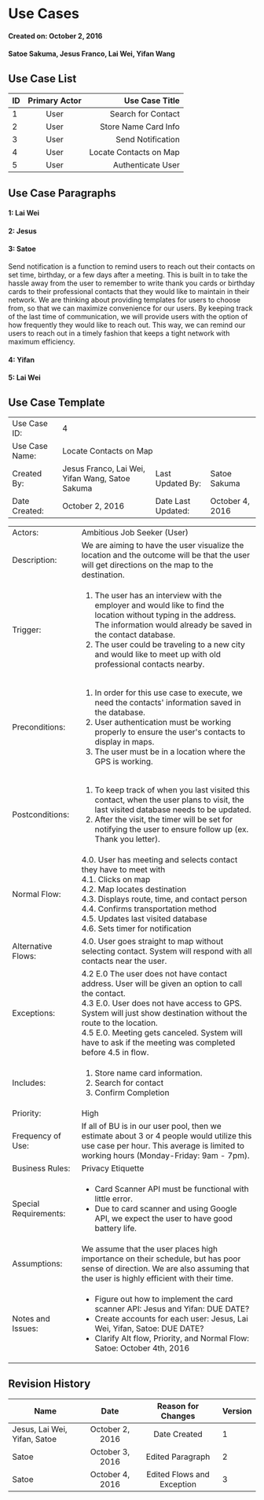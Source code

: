# Use Cases
#### Created on: October 2, 2016
#### Satoe Sakuma, Jesus Franco, Lai Wei, Yifan Wang


## Use Case List

| ID            | Primary Actor | Use Case Title           |
| ------------- |:-------------:| ------------------------:|
| 1             | User          | Search for Contact       |
| 2             | User          | Store Name Card Info     |
| 3             | User          | Send Notification        |
| 4             | User          | Locate Contacts on Map   |
| 5             | User          | Authenticate User        |

## Use Case Paragraphs

#### 1: Lai Wei

#### 2: Jesus

#### 3: Satoe
Send notification is a function to remind users to reach out their contacts on set time, birthday, or a few days after a meeting. This is built in to take the hassle away from the user to remember to write thank you cards or birthday cards to their professional contacts that they would like to maintain in their network. We are thinking about providing templates for users to choose from, so that we can maximize convenience for our users. By keeping track of the last time of communication, we will provide users with the option of how frequently they would like to reach out. This way, we can remind our users to reach out in a timely fashion that keeps a tight network with maximum efficiency.

#### 4: Yifan

#### 5: Lai Wei


## Use Case Template
<table>
  <tr>
    <td> Use Case ID:</td>
    <td colspan ="3"> 4 </td>
  </tr>
  <tr>
    <td> Use Case Name: </td>
    <td colspan ="3"> Locate Contacts on Map </td>
  <tr>
    <td> Created By: </td>
    <td> Jesus Franco, Lai Wei, Yifan Wang, Satoe Sakuma </td>
    <td> Last Updated By: </td>
    <td> Satoe Sakuma </td>
  </tr>
  <tr>
   <td> Date Created: </td>
   <td> October 2, 2016 </td>
   <td> Date Last Updated: </td>
   <td> October 4, 2016</td>
  </tr>
</table>   

<table> 
  <tr> 
   <td> Actors: </td>
   <td> Ambitious Job Seeker (User) </td>
  </tr>
  <tr>
    <td> Description: </td>
    <td> We are aiming to have the user visualize the location and the outcome will be that the user will get 
    directions on the map to the destination. </td>
  </tr>
  <tr>
    <td> Trigger: </td>
    <td> <ol>
      <li> The user has an interview with the employer and would like to find the location without typing in the address.
      The information would already be saved in the contact database.  </li>
      <li> The user could be traveling to a new city and would like to meet up with old professional contacts nearby.</li> </ol>
     </td>
  </tr>
  <tr>
   <td> Preconditions: </td>
   <td> <ol><li> In order for this use case to execute, we need the contacts' information saved in the database.  </li>
        <li> User authentication must be working properly to ensure the user's contacts to display in maps. </li> 
        <li> The user must be in a location where the GPS is working.</li></ol>
   </td>
  </tr>
  <tr>
   <td> Postconditions: </td>
   <td> <ol><li> To keep track of when you last visited this contact, when the user plans to visit, the last visited database needs to be updated.  </li>
        <li> After the visit, the timer will be set for notifying the user to ensure follow up (ex. Thank you letter). </li></ol>
   </td>
  </tr>
  <tr>
    <td> Normal Flow: </td>
    <td> 4.0. User has meeting and selects contact they have to meet with <br>
    4.1. Clicks on map <br>
    4.2. Map locates destination <br>
    4.3. Displays route, time, and contact person <br>
    4.4. Confirms transportation method <br>
    4.5. Updates last visited database <br>
    4.6. Sets timer for notification </td>
  </tr>
  <tr>  
   <td> Alternative Flows: </td>
   <td> 4.0. User goes straight to map without selecting contact. System will respond with all contacts near the user. </td>
  <tr>
  <tr>  
   <td> Exceptions: </td>
   <td> 4.2 E.0 The user does not have contact address. User will be given an option to call the contact. <br>
        4.3 E.0. User does not have access to GPS. System will just show destination without the route to the location.<br>
        4.5 E.0. Meeting gets canceled. System will have to ask if the meeting was completed before 4.5 in flow. 
        </td>
  </tr>
  <tr>  
   <td> Includes: </td>
   <td> <ol><li> Store name card information. </li>
     <li> Search for contact </li>
     <li> Confirm Completion </li>
     </ol>
   </td>
  </tr>
  <tr>  
   <td> Priority: </td>
   <td> High </td>
  </tr>
  <tr>  
   <td> Frequency of Use: </td>
   <td> If all of BU is in our user pool, then we estimate about 3 or 4 people would utilize this use case per hour. This average is limited to working hours (Monday-Friday: 9am - 7pm). </td>
  </tr>
  <tr>  
   <td> Business Rules: </td>
   <td> Privacy Etiquette</td>
  </tr>
  <tr>  
   <td> Special Requirements: </td>
   <td> <ul><li> Card Scanner API must be functional with little error. </li>
    <li> Due to card scanner and using Google API, we expect the user to have good battery life. </li></ul>
   </td>
  </tr>
  <tr>  
   <td> Assumptions: </td>
   <td> We assume that the user places high importance on their schedule, but has poor sense of direction. We are also assuming that the user is highly efficient with their time. </td>
  </tr>
  <tr>  
   <td> Notes and Issues: </td>
   <td> <ul><li> Figure out how to implement the card scanner API: Jesus and Yifan: DUE DATE? </li>
   <li> Create accounts for each user: Jesus, Lai Wei, Yifan, Satoe: DUE DATE? </li>
   <li> Clarify Alt flow, Priority, and Normal Flow: Satoe: October 4th, 2016 </li>
   </ul>
   </td>
  </tr>
 </table>
  
## Revision History

| Name                         | Date          | Reason for Changes         |Version|
| ---------------------------- |:-------------:|:--------------------------:|:------|
| Jesus, Lai Wei, Yifan, Satoe |October 2, 2016| Date Created               | 1     |
| Satoe                        |October 3, 2016| Edited Paragraph           | 2     |
| Satoe                        |October 4, 2016| Edited Flows and Exception | 3     |
 
